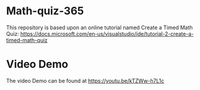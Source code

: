 # Math-quiz-365
This repository is based upon an online tutorial named Create a Timed Math Quiz: https://docs.microsoft.com/en-us/visualstudio/ide/tutorial-2-create-a-timed-math-quiz

# Video Demo
The video Demo can be found at https://youtu.be/kTZWw-h7L1c
